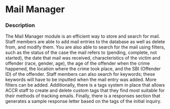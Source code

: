 # Mail Manager

### Description 
The Mail Manager module is an efficient way to store and search for mail. Staff members are able to add mail entries to the database as well as delete from, and modify them. You are also able to search for the mail using filters, such as the status of the case the mail refers to (pending, complete, not started), the date that mail was received, characteristics of the victim and offender (race, gender, age), the age of the offender when the crime happened, the location where the crime took place, and the SBI (Offender ID) of the offender. Staff members can also search for keywords; these keywords will have to be inputted when the mail entry was added. More filters can be added. Additionally, there is a tags system in place that allows ACCR staff to create and delete custom tags that they find most suitable for their methods of tracking emails. Finally, there is a responses section that generates a sample response letter based on the tags of the initial inquiry. 
